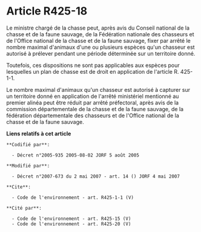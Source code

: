 # Article R425-18

Le ministre chargé de la chasse peut, après avis du Conseil national de la chasse et de la faune sauvage, de la Fédération
nationale des chasseurs et de l'Office national de la chasse et de la faune sauvage, fixer par arrêté le nombre maximal
d'animaux d'une ou plusieurs espèces qu'un chasseur est autorisé à prélever pendant une période déterminée sur un territoire
donné.

Toutefois, ces dispositions ne sont pas applicables aux espèces pour lesquelles un plan de chasse est de droit en application
de l'article R. 425-1-1.

Le nombre maximal d'animaux qu'un chasseur est autorisé à capturer sur un territoire donné en application de l'arrêté
ministériel mentionné au premier alinéa peut être réduit par arrêté préfectoral, après avis de la commission départementale
de la chasse et de la faune sauvage, de la fédération départementale des chasseurs et de l'Office national de la chasse et de
la faune sauvage.

**Liens relatifs à cet article**

	**Codifié par**:

	  - Décret n°2005-935 2005-08-02 JORF 5 août 2005

	**Modifié par**:

	  - Décret n°2007-673 du 2 mai 2007 - art. 14 () JORF 4 mai 2007

	**Cite**:

	  - Code de l'environnement - art. R425-1-1 (V)

	**Cité par**:

	  - Code de l'environnement - art. R425-15 (V)
	  - Code de l'environnement - art. R425-20 (V)
